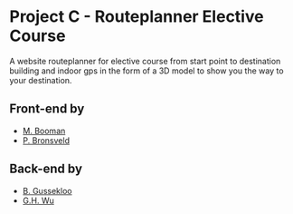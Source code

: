 # Project C - Routeplanner Elective Course
A website routeplanner for elective course from start point to destination building and indoor gps in the form of a 3D model to show you the way to your destination.

## Front-end by
* [M. Booman](https://github.com/Matthbo)
* [P. Bronsveld](https://github.com/Pedro-Bronsveld)

## Back-end by
* [B. Gussekloo](https://github.com/Bramgus12)
* [G.H. Wu](https://github.com/guanhaowu)
